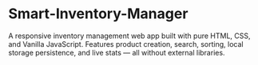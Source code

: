 # Smart-Inventory-Manager
A responsive inventory management web app built with pure HTML, CSS, and Vanilla JavaScript. Features product creation, search, sorting, local storage persistence, and live stats — all without external libraries.
